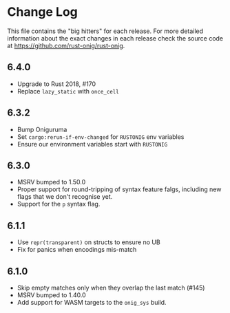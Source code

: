 # Change Log

This file contains the "big hitters" for each release. For more detailed
information about the exact changes in each release check the source code at
<https://github.com/rust-onig/rust-onig>.

## 6.4.0

 * Upgrade to Rust 2018, #170
 * Replace `lazy_static` with `once_cell`

## 6.3.2

 * Bump Oniguruma
 * Set `cargo:rerun-if-env-changed` for `RUSTONIG` env variables
 * Ensure our environment variables start with `RUSTONIG`

## 6.3.0

 * MSRV bumped to 1.50.0
 * Proper support for round-tripping of syntax feature falgs, including new
   flags that we don't recognise yet.
 * Support for the `p` syntax flag.

## 6.1.1

 * Use `repr(transparent)` on structs to ensure no UB
 * Fix for panics when encodings mis-match

## 6.1.0

 * Skip empty matches only when they overlap the last match (#145)
 * MSRV bumped to 1.40.0
 * Add support for WASM targets to the `onig_sys` build.

